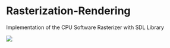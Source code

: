 # Rasterization-Rendering
Implementation of the CPU Software Rasterizer with SDL Library


![](https://github.com/maxbrundev/Rasterization-Rendering/raw/master/path/to/RasterizerRendering.gif)
